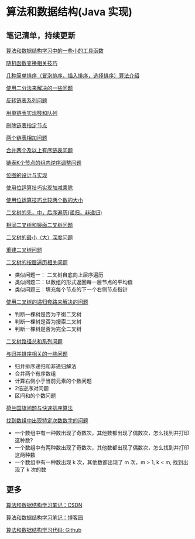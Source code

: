 # 算法和数据结构(Java 实现)

## 笔记清单，持续更新

[算法和数据结构学习中的一些小的工具函数](https://www.cnblogs.com/greyzeng/p/17118195.html)

[随机函数变换相关技巧](https://www.cnblogs.com/greyzeng/p/16618329.html)

[几种简单排序（冒泡排序，插入排序，选择排序）算法介绍](https://www.cnblogs.com/greyzeng/p/15186769.html)

[使用二分法来解决的一些问题](https://www.cnblogs.com/greyzeng/p/16622554.html)

[反转链表系列问题](https://www.cnblogs.com/greyzeng/p/17852345.html)

[用单链表实现栈和队列](https://github.com/GreyZeng/algorithm/blob/master/src/main/java/git/snippet/list/Code_LinkedListToQueueAndStack.java)

[删除链表指定节点](https://www.cnblogs.com/greyzeng/p/16629407.html)

[两个链表相加问题](https://www.cnblogs.com/greyzeng/p/16629407.html)

[合并两个及以上有序链表问题](https://www.cnblogs.com/greyzeng/p/7551789.html)

[链表K个节点的组内逆序调整问题](https://www.cnblogs.com/greyzeng/p/17859529.html)

[位图的设计与实现](https://www.cnblogs.com/greyzeng/p/16634282.html)

[使用位运算技巧实现加减乘除](https://www.cnblogs.com/greyzeng/p/16637476.html)

[使用位运算技巧比较两个数的大小](https://www.cnblogs.com/greyzeng/p/16641111.html)

[二叉树的先，中，后序遍历(递归，非递归)](https://www.cnblogs.com/greyzeng/articles/15941957.html)

[相同二叉树和镜面二叉树问题](https://www.cnblogs.com/greyzeng/articles/16971977.html)

[二叉树的最小（大）深度问题](https://www.cnblogs.com/greyzeng/p/16963808.html)

[重建二叉树问题](https://www.cnblogs.com/greyzeng/p/16715432.html)

[二叉树的按层遍历相关问题](https://www.cnblogs.com/greyzeng/p/16356829.html)

- 类似问题一： 二叉树自底向上层序遍历
- 类似问题二：以数组的形式返回每一层节点的平均值
- 类似问题三：填充每个节点的下一个右侧节点指针

[使用二叉树的递归套路来解决的问题](https://www.cnblogs.com/greyzeng/p/16703346.html)

- 判断一棵树是否为平衡二叉树
- 判断一棵树是否为搜索二叉树
- 判断一棵树是否为完全二叉树

[二叉树路径总和系列问题](https://www.cnblogs.com/greyzeng/p/15700243.html)

[与归并排序相关的一些问题](https://www.cnblogs.com/greyzeng/p/16653063.html)

- 归并排序递归和非递归解法
- 合并两个有序数组
- 计算右侧小于当前元素的个数问题
- 2倍逆序对问题
- 区间和的个数问题

[荷兰国旗问题与快速排序算法](https://www.cnblogs.com/greyzeng/p/16739515.html)

[找到数组中出现特定次数数字的问题](https://www.cnblogs.com/greyzeng/p/15385402.html)
- 一个数组中有一种数出现了奇数次，其他数都出现了偶数次，怎么找到并打印这种数?
- 一个数组中有两种数出现了奇数次，其他数都出现了偶数次，怎么找到并打印这两种数
- 一个数组中有一种数出现 k 次，其他数都出现了 m 次，m > 1,  k < m, 找到出现了 k 次的数

## 更多

[算法和数据结构学习笔记：CSDN](https://blog.csdn.net/hotonyhui/category_1250716.html)

[算法和数据结构学习笔记：博客园](https://www.cnblogs.com/greyzeng/category/2069297.html)

[算法和数据结构学习代码: Github](https://github.com/GreyZeng/algorithm)
